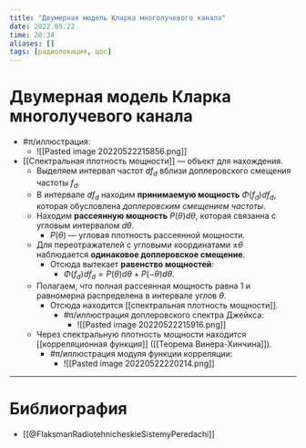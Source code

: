 ```yaml
---
title: "Двумерная модель Кларка многолучевого канала"
date: 2022.05.22
time: 20:34
aliases: []
tags: [радиолокация, цос]
---
```


# Двумерная модель Кларка многолучевого канала

- #π/иллюстрация:
	-  ![[Pasted image 20220522215856.png]]
- [[Спектральная плотность мощности]] — объект для нахождения.
	- Выделяем интервал частот $df_{d}$ вблизи доплеровского смещения частоты $f_{d}$.
	- В интервале $df_{d}$ находим **принимаемую мощность** $\Phi(f_{d})df_{d}$, которая обусловлена *доплеровским смещением частоты*.
	- Находим **рассеянную мощность** $P(\theta)d\theta$, которая связанна с угловым интервалом $d\theta$.
		- $P(\theta)$ — угловая плотность рассеянной мощности.
	- Для переотражателей с угловыми координатами $\pm \theta$ наблюдается **одинаковое доплеровское смещение**.
		- Отсюда вытекает **равенство мощностей**:
			- $\Phi(f_{d})df_{d}=P(\theta)d\theta + P(-\theta)d\theta$.
	- Полагаем, что полная рассеянная мощность равна 1 и равномерна распределена в интервале углов $\theta$.
		- Отсюда находится [[спектральная плотность мощности]].
			- #π/иллюстрация доплеровского спектра Джейкса:
				- ![[Pasted image 20220522215916.png]]
	- Через спектральную плотность мощности находится [[корреляционная функция]] ([[Теорема Винера-Хинчина]]).
		- #π/иллюстрация модуля функции корреляции:
			- ![[Pasted image 20220522220214.png]]

---

# Библиография

- [[@FlaksmanRadiotehnicheskieSistemyPeredachi]]